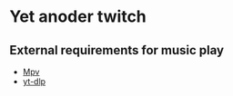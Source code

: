 # Yet anoder twitch


## External requirements for music play

- [Mpv](https://mpv.io/installation/)
- [yt-dlp](https://github.com/yt-dlp/yt-dlp)


